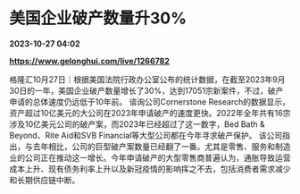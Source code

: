 # 美国企业破产数量升30%

**2023-10-27 04:02**

**https://www.gelonghui.com/live/1266782**

格隆汇10月27日｜根据美国法院行政办公室公布的统计数据，在截至2023年9月30日的一年，美国企业破产数量增长了30%，达到17051宗新案件，不过，破产申请的总体速度仍远低于10年前。 谘询公司Cornerstone Research的数据显示，资产超过10亿美元的大公司在2023年申请破产的速度更快。2022年全年共有16宗涉及10亿美元公司的破产案，而2023年已经超过了这一数字，Bed Bath & Beyond、Rite Aid和SVB Financial等大型公司都在今年寻求破产保护。 该公司指出，与去年相比，公司的巨型破产案数量已经翻了一番。尤其是零售、服务和制造业的公司正在推动这一增长。今年申请破产的大型零售商普遍认为，通胀导致运营成本上升、现有债务利率上升以及新冠疫情的影响挥之不去，包括消费者需求减少和长期供应链中断。